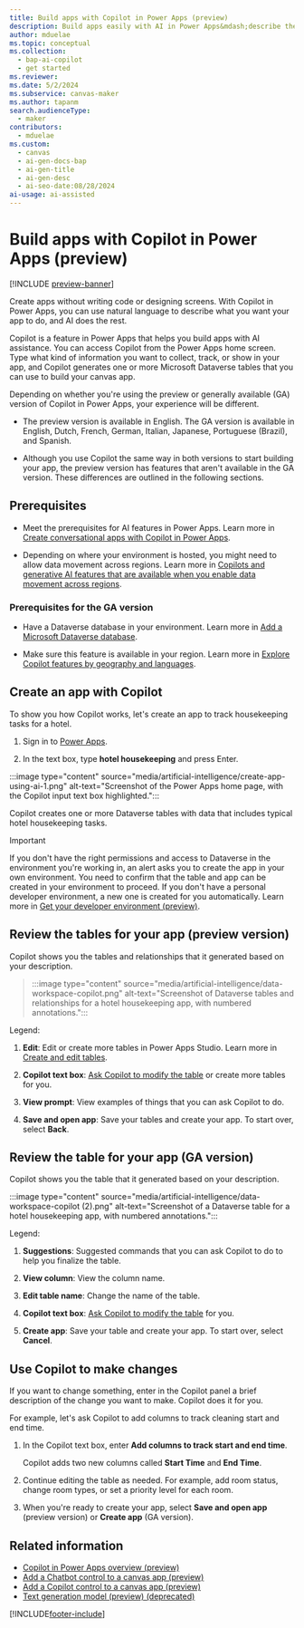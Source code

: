 ```yaml
---
title: Build apps with Copilot in Power Apps (preview)
description: Build apps easily with AI in Power Apps&mdash;describe the information you want to collect, track, or show in your app, and Copilot creates Dataverse tables and guides you through the process.
author: mduelae
ms.topic: conceptual
ms.collection:
  - bap-ai-copilot
  - get started
ms.reviewer:
ms.date: 5/2/2024
ms.subservice: canvas-maker
ms.author: tapanm
search.audienceType:
  - maker
contributors:
  - mduelae
ms.custom:
  - canvas
  - ai-gen-docs-bap
  - ai-gen-title
  - ai-gen-desc
  - ai-seo-date:08/28/2024
ai-usage: ai-assisted
---
```


# Build apps with Copilot in Power Apps (preview)

[!INCLUDE [preview-banner](../../shared-content/shared/preview-includes/preview-banner.md)]

Create apps without writing code or designing screens. With Copilot in Power Apps, you can use natural language to describe what you want your app to do, and AI does the rest.

Copilot is a feature in Power Apps that helps you build apps with AI assistance. You can access Copilot from the Power Apps home screen. Type what kind of information you want to collect, track, or show in your app, and Copilot generates one or more Microsoft Dataverse tables that you can use to build your canvas app.

Depending on whether you're using the preview or generally available (GA) version of Copilot in Power Apps, your experience will be different.

- The preview version is available in English. The GA version is available in English, Dutch, French, German, Italian, Japanese, Portuguese (Brazil), and Spanish.

- Although you use Copilot the same way in both versions to start building your app, the preview version has features that aren't available in the GA version. These differences are outlined in the following sections.

## Prerequisites

- Meet the prerequisites for AI features in Power Apps. Learn more in [Create conversational apps with Copilot in Power Apps](ai-overview.md).

- Depending on where your environment is hosted, you might need to allow data movement across regions. Learn more in [Copilots and generative AI features that are available when you enable data movement across regions](/power-platform/admin/geographical-availability-copilot#copilots-and-generative-ai-features-that-are-available-when-you-enable-data-movement-across-regions).

### Prerequisites for the GA version

- Have a Dataverse database in your environment. Learn more in [Add a Microsoft Dataverse database](/power-platform/admin/create-database).

- Make sure this feature is available in your region. Learn more in [Explore Copilot features by geography and languages](https://releaseplans.microsoft.com/en-US/availability-reports/?report=copilotfeaturereport).

## Create an app with Copilot

To show you how Copilot works, let's create an app to track housekeeping tasks for a hotel.

1. Sign in to [Power Apps](https://make.powerapps.com).

1. In the text box, type **hotel housekeeping** and press Enter.

  :::image type="content" source="media/artificial-intelligence/create-app-using-ai-1.png" alt-text="Screenshot of the Power Apps home page, with the Copilot input text box highlighted.":::

Copilot creates one or more Dataverse tables with data that includes typical hotel housekeeping tasks.

> [!IMPORTANT]
> If you don't have the right permissions and access to Dataverse in the environment you're working in, an alert asks you to create the app in your own environment. You need to confirm that the table and app can be created in your environment to proceed. If you don't have a personal developer environment, a new one is created for you automatically. Learn more in [Get your developer environment (preview)](../maker-create-environment.md).

## Review the tables for your app (preview version)

Copilot shows you the tables and relationships that it generated based on your description.

> :::image type="content" source="media/artificial-intelligence/data-workspace-copilot.png" alt-text="Screenshot of Dataverse tables and relationships for a hotel housekeeping app, with numbered annotations.":::

Legend:

1. **Edit**: Edit or create more tables in Power Apps Studio. Learn more in [Create and edit tables](../data-platform/create-edit-entities-portal.md).

1. **Copilot text box**: [Ask Copilot to modify the table](#use-copilot-to-make-changes) or create more tables for you.

1. **View prompt**: View examples of things that you can ask Copilot to do.

1. **Save and open app**: Save your tables and create your app. To start over, select **Back**.

## Review the table for your app (GA version)

Copilot shows you the table that it generated based on your description.

:::image type="content" source="media/artificial-intelligence/data-workspace-copilot (2).png" alt-text="Screenshot of a Dataverse table for a hotel housekeeping app, with numbered annotations.":::

Legend:

1. **Suggestions**: Suggested commands that you can ask Copilot to do to help you finalize the table.

1. **View column**: View the column name.

1. **Edit table name**: Change the name of the table.

1. **Copilot text box**: [Ask Copilot to modify the table](#use-copilot-to-make-changes) for you.

1. **Create app**: Save your table and create your app. To start over, select **Cancel**.

## Use Copilot to make changes

If you want to change something, enter in the Copilot panel a brief description of the change you want to make. Copilot does it for you.

For example, let's ask Copilot to add columns to track cleaning start and end time.

1. In the Copilot text box, enter **Add columns to track start and end time**.

    Copilot adds two new columns called **Start Time** and **End Time**.

1. Continue editing the table as needed. For example, add room status, change room types, or set a priority level for each room.

1. When you're ready to create your app, select **Save and open app** (preview version) or **Create app** (GA version).

## Related information

- [Copilot in Power Apps overview (preview)](ai-overview.md)
- [Add a Chatbot control to a canvas app (preview)](add-ai-chatbot.md)
- [Add a Copilot control to a canvas app (preview)](add-ai-copilot.md)
- [Text generation model (preview) (deprecated)](/ai-builder/prebuilt-azure-openai)

[!INCLUDE[footer-include](../../includes/footer-banner.md)]

